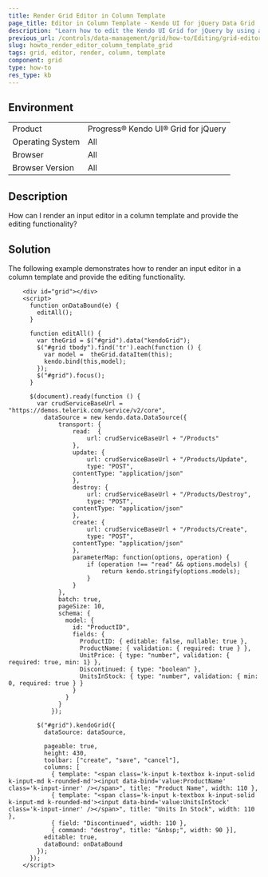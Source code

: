 ```yaml
---
title: Render Grid Editor in Column Template
page_title: Editor in Column Template - Kendo UI for jQuery Data Grid
description: "Learn how to edit the Kendo UI Grid for jQuery by using a column template."
previous_url: /controls/data-management/grid/how-to/Editing/grid-editors-in-column-templates
slug: howto_render_editor_column_template_grid
tags: grid, editor, render, column, template
component: grid
type: how-to
res_type: kb
---
```


## Environment

<table>
 <tr>
  <td>Product</td>
  <td>Progress® Kendo UI® Grid for jQuery</td> 
 </tr>
 <tr>
  <td>Operating System</td>
  <td>All</td>
 </tr>
 <tr>
  <td>Browser</td>
  <td>All</td>
 </tr>
 <tr>
  <td>Browser Version</td>
  <td>All</td>
 </tr>
</table>

## Description

How can I render an input editor in a column template and provide the editing functionality?

## Solution

The following example demonstrates how to render an input editor in a column template and provide the editing functionality.

```dojo
    <div id="grid"></div>
    <script>
      function onDataBound(e) {
        editAll();   
      }

      function editAll() {
        var theGrid = $("#grid").data("kendoGrid");
        $("#grid tbody").find('tr').each(function () {
          var model =  theGrid.dataItem(this);
          kendo.bind(this,model);
        });
        $("#grid").focus();
      }

      $(document).ready(function () {
        var crudServiceBaseUrl = "https://demos.telerik.com/service/v2/core",
          dataSource = new kendo.data.DataSource({
              transport: {
                  read:  {
                      url: crudServiceBaseUrl + "/Products"
                  },
                  update: {
                      url: crudServiceBaseUrl + "/Products/Update",
                      type: "POST",
                  contentType: "application/json"
                  },
                  destroy: {
                      url: crudServiceBaseUrl + "/Products/Destroy",
                      type: "POST",
                  contentType: "application/json"
                  },
                  create: {
                      url: crudServiceBaseUrl + "/Products/Create",
                      type: "POST",
                  contentType: "application/json"
                  },
                  parameterMap: function(options, operation) {
                      if (operation !== "read" && options.models) {
                          return kendo.stringify(options.models);
                      }
                  }
              },
              batch: true,
              pageSize: 10,
              schema: {
                model: {
                  id: "ProductID",
                  fields: {
                    ProductID: { editable: false, nullable: true },
                    ProductName: { validation: { required: true } },
                    UnitPrice: { type: "number", validation: { required: true, min: 1} },
                    Discontinued: { type: "boolean" },
                    UnitsInStock: { type: "number", validation: { min: 0, required: true } }
                  }
                }
              }
            });

        $("#grid").kendoGrid({
          dataSource: dataSource,

          pageable: true,
          height: 430,
          toolbar: ["create", "save", "cancel"],
          columns: [
            { template: "<span class='k-input k-textbox k-input-solid k-input-md k-rounded-md'><input data-bind='value:ProductName' class='k-input-inner' /></span>", title: "Product Name", width: 110 },
            { template: "<span class='k-input k-textbox k-input-solid k-input-md k-rounded-md'><input data-bind='value:UnitsInStock' class='k-input-inner' /></span>", title: "Units In Stock", width: 110 },
            { field: "Discontinued", width: 110 },
            { command: "destroy", title: "&nbsp;", width: 90 }],
          editable: true,
          dataBound: onDataBound
        });
      });
    </script>
```
